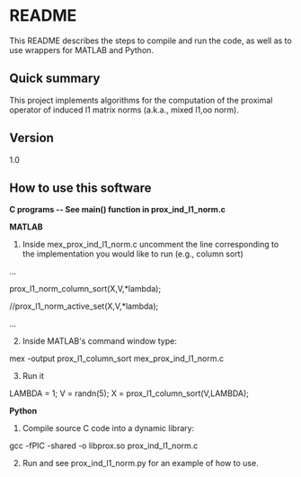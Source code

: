 # README #

This README describes the steps to compile and run the code, as well as to use wrappers for MATLAB and Python.

## Quick summary
This project implements algorithms for the computation of the proximal operator of induced l1 matrix norms (a.k.a., mixed l1,oo norm).

## Version
1.0

## How to use this software

__C programs -- See main() function in prox_ind_l1_norm.c__


__MATLAB__

1. Inside mex_prox_ind_l1_norm.c uncomment the line corresponding to the implementation you would like to run (e.g., column sort)

...

prox_l1_norm_column_sort(X,V,*lambda);

//prox_l1_norm_active_set(X,V,*lambda);

...

2. Inside MATLAB's command window type:

mex -output prox_l1_column_sort mex_prox_ind_l1_norm.c

3. Run it

LAMBDA = 1;
V = randn(5);
X = prox_l1_column_sort(V,LAMBDA);


__Python__

1. Compile source C code into a dynamic library:

gcc -fPIC -shared -o libprox.so prox_ind_l1_norm.c

2. Run and see prox_ind_l1_norm.py for an example of how to use.

